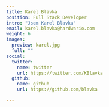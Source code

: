 ```yaml
---
title: Karel Blavka
position: Full Stack Developer
intro: "Jsem Karel Blavka"
email: karel.blavka@hardwario.com
weight: 6
images:
  preview: karel.jpg
  full: ""
social:
  twitter:
    name: twitter
    url: https://twitter.com/KBlavka
  github:
    name: github
    url: https://github.com/blavka

---
```

